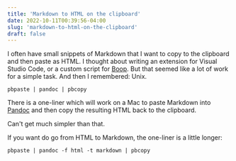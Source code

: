 ```yaml
---
title: 'Markdown to HTML on the clipboard'
date: 2022-10-11T00:39:56-04:00
slug: 'markdown-to-html-on-the-clipboard'
draft: false
---
```


I often have small snippets of Markdown that I want to copy to the clipboard and then paste as HTML. I thought about writing an extension for Visual Studio Code, or a custom script for [Boop](https://github.com/IvanMathy/Boop). But that seemed like a lot of work for a simple task. And then I remembered: Unix.

```
pbpaste | pandoc | pbcopy
```

There is a one-liner which will work on a Mac to paste Markdown into [Pandoc](https://pandoc.org/) and then copy the resulting HTML back to the clipboard.

Can't get much simpler than that.

If you want do go from HTML to Markdown, the one-liner is a little longer:

```
pbpaste | pandoc -f html -t markdown | pbcopy
```

